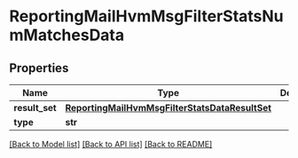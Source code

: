 # ReportingMailHvmMsgFilterStatsNumMatchesData

## Properties
Name | Type | Description | Notes
------------ | ------------- | ------------- | -------------
**result_set** | [**ReportingMailHvmMsgFilterStatsDataResultSet**](ReportingMailHvmMsgFilterStatsDataResultSet.md) |  | [optional] 
**type** | **str** |  | [optional] 

[[Back to Model list]](../README.md#documentation-for-models) [[Back to API list]](../README.md#documentation-for-api-endpoints) [[Back to README]](../README.md)

